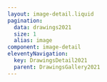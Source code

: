 ```yaml
---
layout: image-detail.liquid
pagination:
  data: drawings2021
  size: 1
  alias: image
component: image-detail
eleventyNavigation:
  key: DrawingsDetail2021
  parent: DrawingsGallery2021
---
```

